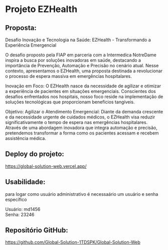 # Projeto EZHealth 


## Proposta:
Desafio Inovação e Tecnologia na Saúde: EZHealth - Transformando a Experiência Emergencial

O desafio proposto pela FIAP em parceria com a Intermedica NotreDame inspira a busca por soluções inovadoras em saúde, destacando a importância de Prevenção, Automação e Precisão no cenário atual. Nesse contexto, apresentamos o EZHealth, uma proposta destinada a revolucionar o processo de espera massiva em emergências hospitalares.

Inovação em Foco:
O EZHealth nasce da necessidade de agilizar e otimizar a experiência de pacientes em situações emergenciais. Conscientes dos desafios enfrentados nos hospitais, nosso foco reside na implementação de soluções tecnológicas que proporcionam benefícios tangíveis.

Objetivo: Agilizar o Atendimento Emergencial:
Diante da demanda crescente e da necessidade urgente de cuidados médicos, o EZHealth visa reduzir significativamente o tempo de espera nas emergências hospitalares. Através de uma abordagem inovadora que integra automação e precisão, pretendemos transformar a forma como os pacientes acessam e recebem assistência médica.

## Deploy do projeto:
https://global-solution-web.vercel.app/

## Usabilidade:
para logar como usuário administrativo é necessaário um usuário e senha específico

Usuário: md1456 
<br>
Senha: 23246

## Repositório GitHub:
https://github.com/Global-Solution-1TDSPK/Global-Solution-Web